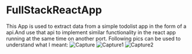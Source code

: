 # FullStackReactApp
This App is  used to extract data from a simple todolist app in the form of a api.And use that api to implement similar functionality in the react app running at the same time on another port.
Following pics can be used to understand what I meant:
![Capture](https://user-images.githubusercontent.com/43849911/63635965-6097f700-c686-11e9-895c-eabedb33a233.JPG)
![Capture1](https://user-images.githubusercontent.com/43849911/63635968-642b7e00-c686-11e9-8a96-6036920042d6.JPG)
![Capture2](https://user-images.githubusercontent.com/43849911/63635970-668dd800-c686-11e9-9a66-d9da33123b6f.JPG)
